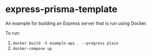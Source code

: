 # express-prisma-template

An example for building an Express server that is run using Docker.

To run:

1. `docker build -t example-api . --progress plain`
1. `docker-compose up`
